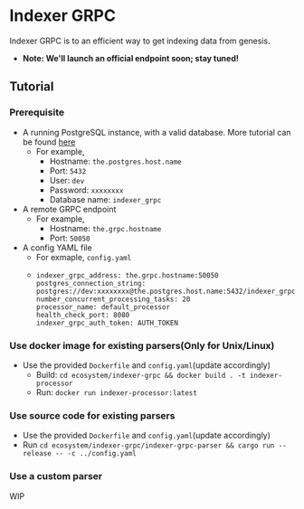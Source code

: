 # Indexer GRPC

Indexer GRPC is to an efficient way to get indexing data from genesis. 

* __Note: We'll launch an official endpoint soon; stay tuned!__

## Tutorial
### Prerequisite
* A running PostgreSQL instance, with a valid database. More tutorial can be found [here](https://github.com/aptos-labs/aptos-core/tree/main/crates/indexer#postgres)
  * For example,
    * Hostname: `the.postgres.host.name`
    * Port: `5432`
    * User: `dev`
    * Password: `xxxxxxxx`
    * Database name: `indexer_grpc`
* A remote GRPC endpoint
  * For example,
    * Hostname: `the.grpc.hostname`
    * Port: `50050`
* A config YAML file
  * For exmaple, `config.yaml`
  * 
    ```
    indexer_grpc_address: the.grpc.hostname:50050
    postgres_connection_string: postgres://dev:xxxxxxxx@the.postgres.host.name:5432/indexer_grpc
    number_concurrent_processing_tasks: 20
    processor_name: default_processor
    health_check_port: 8080
    indexer_grpc_auth_token: AUTH_TOKEN
    ```

### Use docker image for existing parsers(Only for Unix/Linux)
* Use the provided `Dockerfile` and `config.yaml`(update accordingly)
  * Build: `cd ecosystem/indexer-grpc && docker build . -t indexer-processor`
  * Run: `docker run indexer-processor:latest`

### Use source code for existing parsers
* Use the provided `Dockerfile` and `config.yaml`(update accordingly)
* Run `cd ecosystem/indexer-grpc/indexer-grpc-parser && cargo run --release -- -c ../config.yaml`


### Use a custom parser
WIP
